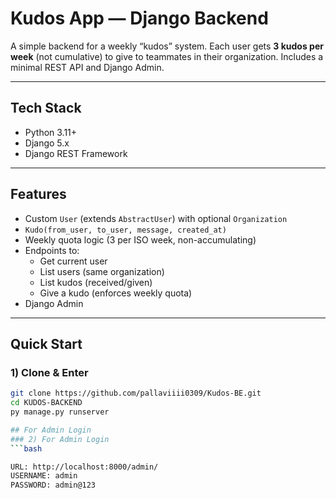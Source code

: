 # Kudos App — Django Backend

A simple backend for a weekly “kudos” system. Each user gets **3 kudos per week** (not cumulative) to give to teammates in their organization. Includes a minimal REST API and Django Admin.

---

## Tech Stack
- Python 3.11+
- Django 5.x
- Django REST Framework

---

## Features
- Custom `User` (extends `AbstractUser`) with optional `Organization`
- `Kudo(from_user, to_user, message, created_at)`
- Weekly quota logic (3 per ISO week, non-accumulating)
- Endpoints to:
  - Get current user
  - List users (same organization)
  - List kudos (received/given)
  - Give a kudo (enforces weekly quota)
- Django Admin

---

## Quick Start

### 1) Clone & Enter
```bash
git clone https://github.com/pallaviiii0309/Kudos-BE.git
cd KUDOS-BACKEND
py manage.py runserver

## For Admin Login
### 2) For Admin Login
```bash

URL: http://localhost:8000/admin/
USERNAME: admin
PASSWORD: admin@123




